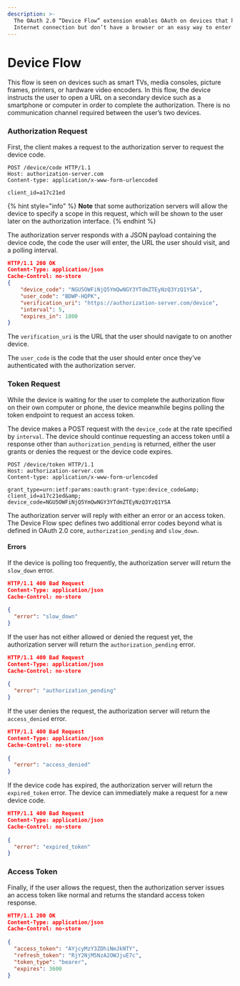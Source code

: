 ```yaml
---
description: >-
  The OAuth 2.0 “Device Flow” extension enables OAuth on devices that have an
  Internet connection but don’t have a browser or an easy way to enter text.
---
```


# Device Flow

This flow is seen on devices such as smart TVs, media consoles, picture frames, printers, or hardware video encoders. In this flow, the device instructs the user to open a URL on a secondary device such as a smartphone or computer in order to complete the authorization. There is no communication channel required between the user’s two devices.

### Authorization Request

First, the client makes a request to the authorization server to request the device code.

```
POST /device/code HTTP/1.1
Host: authorization-server.com
Content-type: application/x-www-form-urlencoded
 
client_id=a17c21ed
```

{% hint style="info" %}
**Note** that some authorization servers will allow the device to specify a scope in this request, which will be shown to the user later on the authorization interface.
{% endhint %}

The authorization server responds with a JSON payload containing the device code, the code the user will enter, the URL the user should visit, and a polling interval.

```json
HTTP/1.1 200 OK
Content-Type: application/json
Cache-Control: no-store
{
    "device_code": "NGU5OWFiNjQ5YmQwNGY3YTdmZTEyNzQ3YzQ1YSA",
    "user_code": "BDWP-HQPK",
    "verification_uri": "https://authorization-server.com/device",
    "interval": 5,
    "expires_in": 1800
}
```

The `verification_uri` is the URL that the user should navigate to on another device.

The `user_code` is the code that the user should enter once they’ve authenticated with the authorization server.

### Token Request

While the device is waiting for the user to complete the authorization flow on their own computer or phone, the device meanwhile begins polling the token endpoint to request an access token.

The device makes a POST request with the `device_code` at the rate specified by `interval`. The device should continue requesting an access token until a response other than `authorization_pending` is returned, either the user grants or denies the request or the device code expires.

```
POST /device/token HTTP/1.1
Host: authorization-server.com
Content-type: application/x-www-form-urlencoded
 
grant_type=urn:ietf:params:oauth:grant-type:device_code&amp;
client_id=a17c21ed&amp;
device_code=NGU5OWFiNjQ5YmQwNGY3YTdmZTEyNzQ3YzQ1YSA
```

The authorization server will reply with either an error or an access token. The Device Flow spec defines two additional error codes beyond what is defined in OAuth 2.0 core, `authorization_pending` and `slow_down`.

#### Errors

If the device is polling too frequently, the authorization server will return the `slow_down` error.

```json
HTTP/1.1 400 Bad Request
Content-Type: application/json
Cache-Control: no-store
 
{
  "error": "slow_down"
}
```

If the user has not either allowed or denied the request yet, the authorization server will return the `authorization_pending` error.

```json
HTTP/1.1 400 Bad Request
Content-Type: application/json
Cache-Control: no-store
 
{
  "error": "authorization_pending"
}
```

If the user denies the request, the authorization server will return the `access_denied` error.

```json
HTTP/1.1 400 Bad Request
Content-Type: application/json
Cache-Control: no-store
 
{
  "error": "access_denied"
}
```

If the device code has expired, the authorization server will return the `expired_token` error. The device can immediately make a request for a new device code.

```json
HTTP/1.1 400 Bad Request
Content-Type: application/json
Cache-Control: no-store
 
{
  "error": "expired_token"
}
```

### Access Token

Finally, if the user allows the request, then the authorization server issues an access token like normal and returns the standard access token response.

```json
HTTP/1.1 200 OK
Content-Type: application/json
Cache-Control: no-store
 
{
  "access_token": "AYjcyMzY3ZDhiNmJkNTY",
  "refresh_token": "RjY2NjM5NzA2OWJjuE7c",
  "token_type": "bearer",
  "expires": 3600
}
```
